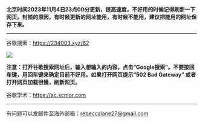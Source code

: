 **北京时间2023年11月4日23点00分更新，提高速度，不好用的时候记得刷新一下网页。封锁的原因，有时候更新的网址能用，有时候不能用，建议把能用的网址保存下来。** 

***

谷歌搜索：https://234003.xyz/62

![](https://fastly.jsdelivr.net/gh/Alvin9999/pac2/softimag/google.png)

**注意：打开谷歌搜索网址后，输入想输入的内容，点击“Google搜索”。不要按回车键，用回车键来确定目前不好用。如果打开网页提示“502 Bad Gateway” 或者打开网页加载很慢，刷新网页。**

谷歌学术：https://ac.scmor.com

***

有问题可以发邮件至海外邮箱：rebeccalane27@gmail.com
